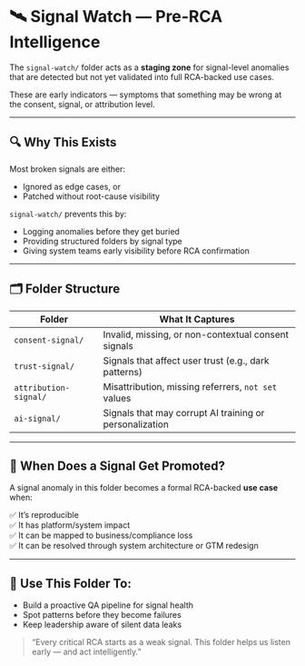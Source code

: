 # 🛰️ Signal Watch — Pre-RCA Intelligence

The `signal-watch/` folder acts as a **staging zone** for signal-level anomalies that are detected but not yet validated into full RCA-backed use cases.

These are early indicators — symptoms that something may be wrong at the consent, signal, or attribution level.

---

## 🔍 Why This Exists

Most broken signals are either:
- Ignored as edge cases, or
- Patched without root-cause visibility

`signal-watch/` prevents this by:
- Logging anomalies before they get buried
- Providing structured folders by signal type
- Giving system teams early visibility before RCA confirmation

---

## 🗂️ Folder Structure

| Folder             | What It Captures                                 |
|--------------------|--------------------------------------------------|
| `consent-signal/`   | Invalid, missing, or non-contextual consent signals |
| `trust-signal/`     | Signals that affect user trust (e.g., dark patterns) |
| `attribution-signal/`| Misattribution, missing referrers, `not set` values |
| `ai-signal/`         | Signals that may corrupt AI training or personalization |

---

## 🚦 When Does a Signal Get Promoted?

A signal anomaly in this folder becomes a formal RCA-backed **use case** when:

✅ It’s reproducible  
✅ It has platform/system impact  
✅ It can be mapped to business/compliance loss  
✅ It can be resolved through system architecture or GTM redesign

---

## 🧠 Use This Folder To:

- Build a proactive QA pipeline for signal health  
- Spot patterns before they become failures  
- Keep leadership aware of silent data leaks

> “Every critical RCA starts as a weak signal. This folder helps us listen early — and act intelligently.”
